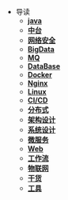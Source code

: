 <!-- docs/_sidebar.md -->
* 导读
	* [**java**](java/README.md)
	* [**中台**](中台/README.md)
	* [**网络安全**](网络安全/REDEME) 
	* [**BigData**](BigData/README.md)
	* [**MQ**](MQ/README.md)
	* [**DataBase**](DataBase/README.md)
	* [**Docker**](Docker/README.md)
	* [**Nginx**](Nginx/README.md)
	* [**Linux**](Linux/README.md)
	* [**CI/CD**](CICD/README.md)
	*  [**分布式**](Distributed/README.md)
	* [**架构设计**](Architecture/README.md)
	* [**系统设计**](SystemDesign/README.md)
	* [**微服务**](Microservices/README.md)
	* [**Web**](Web/README.md)
	* [**工作流**](WorkFlow/README.md)
	* [**物联网**](iot/README.md)
	* [**干货**](干货/README.md)
	* [**工具**](tools/README.md)

